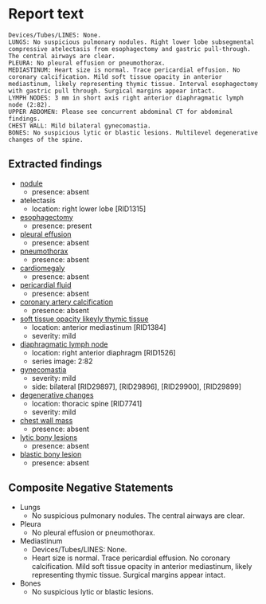 # Report text

```text
Devices/Tubes/LINES: None.
LUNGS: No suspicious pulmonary nodules. Right lower lobe subsegmental compressive atelectasis from esophagectomy and gastric pull-through. The central airways are clear.
PLEURA: No pleural effusion or pneumothorax.
MEDIASTINUM: Heart size is normal. Trace pericardial effusion. No coronary calcification. Mild soft tissue opacity in anterior mediastinum, likely representing thymic tissue. Interval esophagectomy with gastric pull through. Surgical margins appear intact.
LYMPH NODES: 3 mm in short axis right anterior diaphragmatic lymph node (2:82).
UPPER ABDOMEN: Please see concurrent abdominal CT for abdominal findings.
CHEST WALL: Mild bilateral gynecomastia.
BONES: No suspicious lytic or blastic lesions. Multilevel degenerative changes of the spine.
```

## Extracted findings

- [nodule](../../definitions/hood/pulmonary-nodule.json)
  - presence: absent
- atelectasis
  - location: right lower lobe \[RID1315\]
- [esophagectomy](../../definitions/hood/esophagectomy.md)
  - presence: present
- [pleural effusion](../../definitions/hood/pleural-effusion.json)
  - presence: absent
- [pneumothorax](../../definitions/hood/pneumothorax.md)
  - presence: absent
- [cardiomegaly](../../definitions/upmedic/Cardiomegaly.cde.md)
  - presence: absent
- [pericardial fluid](../../definitions/hood/pericardial-effusion.md)
  - presence: absent
- [coronary artery calcification](../../definitions/nuance/coronary_artery_calcification.json)
  - presence: absent
- [soft tissue opacity likeyly thymic tissue](../../definitions/nuance/residual_thymus.json)
  - location: anterior mediastinum \[RID1384\]
  - severity: mild
- [diaphragmatic lymph node](../../definitions/hood/diaphragmatic-lymph-node.md)
  - location: right anterior diaphragm \[RID1526\]
  - series image: 2:82
- [gynecomastia](../../definitions/hood/gynecomastia.json)
  - severity: mild
  - side: bilateral \[RID29897\], \[RID29896\], \[RID29900\], \[RID29899\]
- [degenerative changes](../../definitions/nuance/thoracic_spine_degenerative_changes.json)
  - location: thoracic spine \[RID7741\]
  - severity: mild
- [chest wall mass](../../definitions/nuance/chest_wall_mass.json)
  - presence: absent
- [lytic bony lesions](../../definitions/hood/lytic-lesion.md)
  - presence: absent
- [blastic bony lesion](../../definitions/hood/sclerotic-lesion.md)
  - presence: absent

## Composite Negative Statements

- Lungs
  - No suspicious pulmonary nodules. The central airways are clear.
- Pleura
  - No pleural effusion or pneumothorax.
- Mediastinum
  - Devices/Tubes/LINES: None.
  - Heart size is normal. Trace pericardial effusion. No coronary calcification. Mild soft tissue opacity in anterior mediastinum, likely representing thymic tissue. Surgical margins appear intact.
- Bones
  - No suspicious lytic or blastic lesions.
  